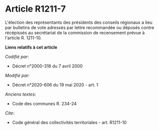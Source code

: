 # Article R1211-7

L'élection des représentants des présidents des conseils régionaux       a lieu par bulletins de vote adressés par lettre
recommandée ou déposés contre récépissés au secrétariat de la commission de recensement prévue à l'article R. 1211-10.

**Liens relatifs à cet article**

_Codifié par_:

  - Décret n°2000-318 du 7 avril 2000

_Modifié par_:

  - Décret n°2020-606 du 19 mai 2020 - art. 1

_Anciens textes_:

  - Code des communes R. 234-24

_Cite_:

  - Code général des collectivités territoriales - art. R1211-10
